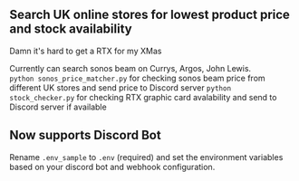 ## Search UK online stores for lowest product price and stock availability 
Damn it's hard to get a RTX for my XMas   

Currently can search sonos beam on Currys, Argos, John Lewis.<br> 
`python sonos_price_matcher.py` for checking sonos beam price from different UK stores and send price to Discord server
`python stock_checker.py` for checking RTX graphic card avalability and send to Discord server if available


## Now supports Discord Bot
Rename `.env_sample` to `.env` (required) and set the environment variables based on your discord bot and webhook configuration. 

